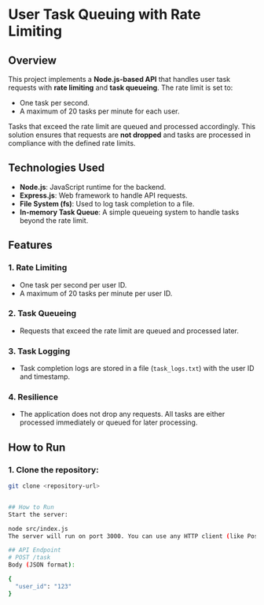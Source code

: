 # User Task Queuing with Rate Limiting

## Overview
This project implements a **Node.js-based API** that handles user task requests with **rate limiting** and **task queueing**. The rate limit is set to:
- One task per second.
- A maximum of 20 tasks per minute for each user.

Tasks that exceed the rate limit are queued and processed accordingly. This solution ensures that requests are **not dropped** and tasks are processed in compliance with the defined rate limits.

## Technologies Used
- **Node.js**: JavaScript runtime for the backend.
- **Express.js**: Web framework to handle API requests.
- **File System (fs)**: Used to log task completion to a file.
- **In-memory Task Queue**: A simple queueing system to handle tasks beyond the rate limit.

## Features

### 1. **Rate Limiting**
   - One task per second per user ID.
   - A maximum of 20 tasks per minute per user ID.

### 2. **Task Queueing**
   - Requests that exceed the rate limit are queued and processed later.

### 3. **Task Logging**
   - Task completion logs are stored in a file (`task_logs.txt`) with the user ID and timestamp.

### 4. **Resilience**
   - The application does not drop any requests. All tasks are either processed immediately or queued for later processing.

## How to Run

### 1. Clone the repository:

```bash
git clone <repository-url>


## How to Run
Start the server:

node src/index.js
The server will run on port 3000. You can use any HTTP client (like Postman or cURL) to send POST requests to the /task endpoint

## API Endpoint
# POST /task
Body (JSON format):

{
  "user_id": "123"
}
